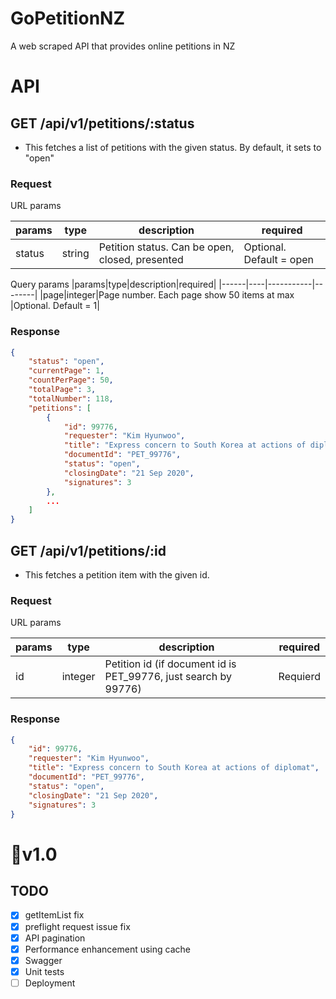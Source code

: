 # GoPetitionNZ
A web scraped API that provides online petitions in NZ

# API
## GET /api/v1/petitions/:status
- This fetches a list of petitions with the given status. By default, it sets to "open"

### Request
URL params

|params|type|description|required|
|------|----|-----------|--------|
|status|string|Petition status. Can be open, closed, presented|Optional. Default = open|

Query params
|params|type|description|required|
|------|----|-----------|--------|
|page|integer|Page number. Each page show 50 items at max |Optional. Default = 1|

### Response
```json
{
    "status": "open",
    "currentPage": 1,
    "countPerPage": 50,
    "totalPage": 3,
    "totalNumber": 118,
    "petitions": [
        {
            "id": 99776,
            "requester": "Kim Hyunwoo",
            "title": "Express concern to South Korea at actions of diplomat",
            "documentId": "PET_99776",
            "status": "open",
            "closingDate": "21 Sep 2020",
            "signatures": 3
        },
        ...
    ]
}
```

## GET /api/v1/petitions/:id
- This fetches a petition item with the given id.

### Request
URL params

|params|type|description|required|
|------|----|-----------|--------|
|id|integer|Petition id (if document id is PET_99776, just search by 99776) |Requierd|

### Response
```json
{
    "id": 99776,
    "requester": "Kim Hyunwoo",
    "title": "Express concern to South Korea at actions of diplomat",
    "documentId": "PET_99776",
    "status": "open",
    "closingDate": "21 Sep 2020",
    "signatures": 3
}
```

# 📌v1.0
## TODO
- [x] getItemList fix
- [x] preflight request issue fix
- [x] API pagination
- [x] Performance enhancement using cache
- [x] Swagger
- [x] Unit tests
- [ ] Deployment
